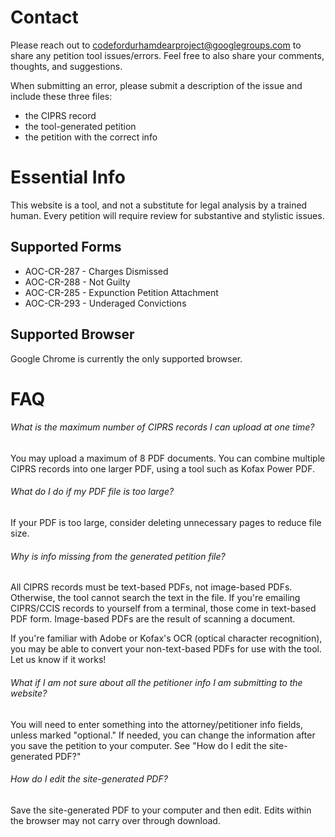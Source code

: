 # Contact

Please reach out to [codefordurhamdearproject@googlegroups.com](mailto:codefordurhamdearproject@googlegroups.com) to share any petition tool issues/errors. Feel free to also share your comments, thoughts, and suggestions.

When submitting an error, please submit a description of the issue and include these three files:

* the CIPRS record
* the tool-generated petition
* the petition with the correct info

# Essential Info

This website is a tool, and not a substitute for legal analysis by a trained human. Every petition will require review for substantive and stylistic issues.

## Supported Forms

* AOC-CR-287 - Charges Dismissed
* AOC-CR-288 - Not Guilty
* AOC-CR-285 - Expunction Petition Attachment
* AOC-CR-293 - Underaged Convictions

## Supported Browser

Google Chrome is currently the only supported browser.

# FAQ

###### What is the maximum number of CIPRS records I can upload at one time?

You may upload a maximum of 8 PDF documents. You can combine multiple CIPRS records into one larger PDF, using a tool such as Kofax Power PDF.

###### What do I do if my PDF file is too large?

If your PDF is too large, consider deleting unnecessary pages to reduce file size.

###### Why is info missing from the generated petition file?

All CIPRS records must be text-based PDFs, not image-based PDFs. Otherwise, the tool cannot search the text in the file. If you're emailing CIPRS/CCIS records to yourself from a terminal, those come in text-based PDF form. Image-based PDFs are the result of scanning a document.

If you're familiar with Adobe or Kofax's OCR (optical character recognition), you may be able to convert your non-text-based PDFs for use with the tool. Let us know if it works!

###### What if I am not sure about all the petitioner info I am submitting to the website?

You will need to enter something into the attorney/petitioner info fields, unless marked "optional." If needed, you can change the information after you save the petition to your computer. See "How do I edit the site-generated PDF?"

###### How do I edit the site-generated PDF?

Save the site-generated PDF to your computer and then edit. Edits within the browser may not carry over through download.
